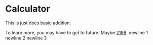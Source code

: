 # Calculator

This is just does basic addition.

To learn more, you may have to got to future. Maybe [2198](https://xkcd.com/2198).
newline 1
newline 2
newline 3

